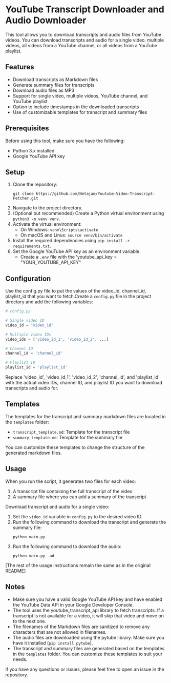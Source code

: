 # YouTube Transcript Downloader and Audio Downloader

This tool allows you to download transcripts and audio files from YouTube videos. You can download transcripts and audio for a single video, multiple videos, all videos from a YouTube channel, or all videos from a YouTube playlist.

## Features

- Download transcripts as Markdown files
- Generate summary files for transcripts
- Download audio files as MP3
- Support for single video, multiple videos, YouTube channel, and YouTube playlist
- Option to include timestamps in the downloaded transcripts
- Use of customizable templates for transcript and summary files

## Prerequisites

Before using this tool, make sure you have the following:
- Python 3.x installed
- Google YouTube API key

## Setup

1. Clone the repository:
   ```
   git clone https://github.com/Netajam/Youtube-Video-Transcript-Fetcher.git
   ```
2. Navigate to the project directory.
3. (Optional but recommended) Create a Python virtual environment using `python3 -m venv venv`.
4. Activate the virtual environment:
   - On Windows: `venv\Scripts\activate`
   - On macOS and Linux: `source venv/bin/activate`
5. Install the required dependencies using `pip install -r requirements.txt`.
6. Set the Google YouTube API key as an environment variable.
   - Create a `.env` file with the 'youtube_api_key = "YOUR_YOUTUBE_API_KEY"
## Configuration

Use the config.py file to put the values of the video_id, channel_id, playlist_id that you want to fetch.Create a `config.py` file in the project directory and add the following variables:
```python
# config.py

# Single video ID
video_id = 'video_id'

# Multiple video IDs
video_ids = ['video_id_1', 'video_id_2', ...]

# Channel ID
channel_id = 'channel_id'

# Playlist ID
playlist_id = 'playlist_id'
```

Replace 'video_id', 'video_id_1', 'video_id_2', 'channel_id', and 'playlist_id' with the actual video IDs, channel ID, and playlist ID you want to download transcripts and audio for.

## Templates

The templates for the transcript and summary markdown files are located in the `templates` folder:

- `transcript_template.md`: Template for the transcript file
- `summary_template.md`: Template for the summary file

You can customize these templates to change the structure of the generated markdown files.

## Usage

When you run the script, it generates two files for each video:
1. A transcript file containing the full transcript of the video
2. A summary file where you can add a summary of the transcript

Download transcript and audio for a single video:

1. Set the `video_id` variable in `config.py` to the desired video ID.
2. Run the following command to download the transcript and generate the summary file:
   ```
   python main.py
   ```
3. Run the following command to download the audio:
   ```
   python main.py -ad
   ```

[The rest of the usage instructions remain the same as in the original README]

## Notes

- Make sure you have a valid Google YouTube API key and have enabled the YouTube Data API in your Google Developer Console.
- The tool uses the youtube_transcript_api library to fetch transcripts. If a transcript is not available for a video, it will skip that video and move on to the next one.
- The filenames of the Markdown files are sanitized to remove any characters that are not allowed in filenames.
- The audio files are downloaded using the pytube library. Make sure you have it installed (`pip install pytube`).
- The transcript and summary files are generated based on the templates in the `templates` folder. You can customize these templates to suit your needs.

If you have any questions or issues, please feel free to open an issue in the repository.

